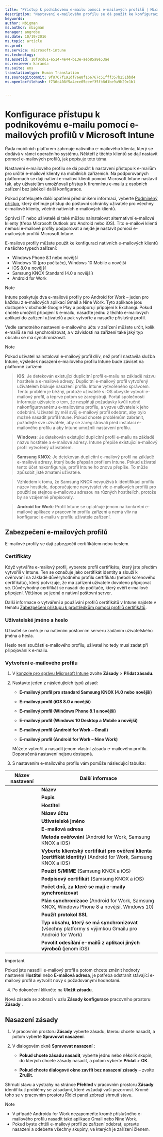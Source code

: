 ```yaml
---
title: "Přístup k podnikovému e-mailu pomocí e-mailových profilů | Microsoft Intune"
description: "Nastavení e-mailového profilu se dá použít ke konfiguraci nastavení přístupu k e-mailům pro určité e-mailové klienty na mobilních zařízeních."
keywords: 
author: Nbigman
ms.author: nbigman
manager: angrobe
ms.date: 10/19/2016
ms.topic: article
ms.prod: 
ms.service: microsoft-intune
ms.technology: 
ms.assetid: 10f0cd61-e514-4e44-b13e-aeb85a8e53ae
ms.reviewer: karanda
ms.suite: ems
translationtype: Human Translation
ms.sourcegitcommit: 9f8767f191df76e8f166767c51fff357b251bbd4
ms.openlocfilehash: f736c408f5a4ece65eeef35fb8d1be9a9b29c1b1


---
```


# Konfigurace přístupu k podnikovému e-mailu pomocí e-mailových profilů v Microsoft Intune
Řada mobilních platforem zahrnuje nativního e-mailového klienta, který se dodává v rámci operačního systému. Někteří z těchto klientů se dají nastavit pomocí e-mailových profilů, jak popisuje toto téma.

Nastavení e-mailového profilu se dá použít k nastavení přístupu k e-mailům pro určité e-mailové klienty na mobilních zařízeních. Na podporovaných platformách se dají nativní e-mailoví klienti pomocí Microsoft Intune nastavit tak, aby uživatelům umožňovali přístup k firemnímu e-mailu z osobních zařízení bez jakékoli další konfigurace.

Pokud potřebujete další opatření před únikem informací, vyberte [Podmíněný přístup](restrict-access-to-email-and-o365-services-with-microsoft-intune.md), který definuje přístup do poštovní schránky uživatele pro všechny e-mailové klienty, včetně nativních e-mailových klientů.

Správci IT nebo uživatelé si také můžou nainstalovat alternativní e-mailové klienty (třeba Microsoft Outlook pro Android nebo iOS). Tito e-mailoví klienti nemusí e-mailové profily podporovat a nejde je nastavit pomocí e-mailových profilů Microsoft Intune.  

E-mailové profily můžete použít ke konfiguraci nativních e-mailových klientů na těchto typech zařízení:
-   Windows Phone 8.1 nebo novější
-   Windows 10 (pro počítače), Windows 10 Mobile a novější
-   iOS 8.0 a novější
-   Samsung KNOX Standard (4.0 a novější)
-   Android for Work

>[!NOTE]
>Intune poskytuje dva e-mailové profily pro Android for Work – jeden pro každou z e-mailových aplikací Gmail a Nine Work. Tyto aplikace jsou dostupné v obchodě Google Play a podporují připojení k Exchangi. Pokud chcete umožnit připojení k e-mailu, nasaďte jednu z těchto e-mailových aplikací do zařízení uživatelů a pak vytvořte a nasaďte příslušný profil.

Vedle samotného nastavení e-mailového účtu v zařízení můžete určit, kolik e-mailů se má synchronizovat, a v závislosti na zařízení také jaký typ obsahu se má synchronizovat.

>[!NOTE]
>
>Pokud uživatel nainstaloval e-mailový profil dřív, než profil nastavila služba Intune, výsledek nasazení e-mailového profilu Intune bude záviset na platformě zařízení:

>**iOS**: Je detekován existující duplicitní profil e-mailu na základě názvu hostitele a e-mailové adresy. Duplicitní e-mailový profil vytvořený uživatelem blokuje nasazení profilu Intune vytvořeného správcem. Tento problém je běžný, protože uživatelé s iOS obvykle vytvoří e-mailový profil, a teprve potom se zaregistrují. Portál společnosti informuje uživatele o tom, že nesplňují požadavky kvůli ručně nakonfigurovanému e-mailovému profilu, a vyzve uživatele k jeho odebrání. Uživatel by měl svůj e-mailový profil odebrat, aby bylo možné nasadit profil Intune. Pokud chcete problémům zabránit, požádejte své uživatele, aby se zaregistrovali před instalací e-mailového profilu a aby Intune umožnili nastavení profilu.

>**Windows**: Je detekován existující duplicitní profil e-mailu na základě názvu hostitele a e-mailové adresy. Intune přepíše existující e-mailový profil vytvořený uživatelem.

>**Samsung KNOX**: Je detekován duplicitní e-mailový profil na základě e-mailové adresy, který bude přepsán profilem Intune. Pokud uživatel tento účet nakonfiguruje, profil Intune ho znovu přepíše. To může způsobit jisté zmatení uživatele.

>Vzhledem k tomu, že Samsung KNOX nevyužívá k identifikaci profilu název hostitele, doporučujeme nevytvářet víc e-mailových profilů pro použití se stejnou e-mailovou adresou na různých hostitelích, protože by se vzájemně přepisovaly.

>**Android for Work**: Profil Intune se uplatňuje jenom na konkrétní e-mailové aplikace v pracovním profilu zařízení a nemá vliv na konfiguraci e-mailu v profilu uživatele zařízení.


## Zabezpečení e-mailových profilů
E-mailové profily se dají zabezpečit certifikátem nebo heslem.

### Certifikáty
Když vytváříte e-mailový profil, vyberete profil certifikátu, který jste předtím vytvořili v Intune. Ten se označuje jako certifikát identity a slouží k ověřování na základě důvěryhodného profilu certifikátu (neboli kořenového certifikátu), který potvrzuje, že má zařízení uživatele dovoleno připojovat se. Důvěryhodný certifikát se nasadí do počítače, který ověří e-mailové připojení. Většinou se jedná o nativní poštovní server.

Další informace o vytváření a používání profilů certifikátů v Intune najdete v tématu [Zabezpečení přístupu k prostředkům pomocí profilů certifikátů](secure-resource-access-with-certificate-profiles.md).

### Uživatelské jméno a heslo
Uživatel se ověřuje na nativním poštovním serveru zadáním uživatelského jména a hesla.

Heslo není součástí e-mailového profilu, uživatel ho tedy musí zadat při připojování k e-mailu.

### Vytvoření e-mailového profilu

1.  V [konzole pro správu Microsoft Intune](https://manage.microsoft.com) zvolte **Zásady** &gt; **Přidat zásadu**.

2.  Nastavte jeden z následujících typů zásad:

    -   **E-mailový profil pro standard Samsung KNOX (4.0 nebo novější)**

    -   **E-mailový profil (iOS 8.0 a novější)**

    -   **E-mailový profil (Windows Phone 8.1 a novější)**

    -   **E-mailový profil (Windows 10 Desktop a Mobile a novější)**

    -   **E-mailový profil (Android for Work – Gmail)**

    -   **E-mailový profil (Android for Work – Nine Work)**

    Můžete vytvořit a nasadit jenom vlastní zásadu e-mailového profilu. Doporučená nastavení nejsou dostupná.

3.  S nastavením e-mailového profilu vám pomůže následující tabulka:

|Název nastavení | Další informace|
| ----------- | --------------- |
    |**Název**|Jedinečný název emailového profilu.|
    |**Popis**|Popis, který vám pomůže tento profil identifikovat.|
    |**Hostitel**|Název hostitele serveru vaší společnosti, který hostuje vaši nativní e-mailovou službu.|
    |**Název účtu**|Zobrazovaný název e-mailového účtu tak, jak ho uvidí uživatelé na svých zařízeních.|
    |**Uživatelské jméno**|Způsob získání uživatelského jména pro e-mailový účet. V případě místního serveru Exchange vyberte **Uživatelské jméno** a v případě služeb Office 365 vyberte **Hlavní název uživatele**.|
    |**E-mailová adresa**|Způsob generování e-mailové adresy uživatele na každém zařízení. Pokud chcete k přihlášení do systému Exchange použít primární adresu SMTP, vyberte **Primární adresa SMTP**, nebo pokud chcete jako e-mailovou adresu používat celý hlavní název, vyberte **Hlavní název uživatele**.|
    |**Metoda ověřování** (Android for Work, Samsung KNOX a iOS)|Jako metodu ověřování používanou e-mailovým profilem vyberte buď **Uživatelské jméno a heslo**, nebo **Certifikáty**.|
    |**Vyberte klientský certifikát pro ověření klienta (certifikát identity)** (Android for Work, Samsung KNOX a iOS)|Vyberte certifikát klienta SCEP, který jste dříve vytvořili a který se použije k ověření připojení Exchange. Další informace o použití profilů certifikátů v Intune najdete v tématu [Zabezpečení přístupu k prostředkům pomocí profilů certifikátů v Microsoft Intune](secure-resource-access-with-certificate-profiles.md). Tato možnost se zobrazí jenom v případě, že je metoda ověřování **Certifikáty**.|
    |**Použít S/MIME** (Samsung KNOX a iOS)|Posílá odchozí poštu s šifrováním S/MIME.|
    |**Podpisový certifikát** (Samsung KNOX a iOS)|Vyberte podpisový certifikát, který se bude používat k podepsání odchozích e-mailů. Tato možnost se zobrazí jenom v případě, že jste vybrali **Použít S/MIME**.|
    |**Počet dnů, za které se mají e-maily synchronizovat**|Zadejte počet uplynulých dnů, za které se mají e-maily synchronizovat, nebo vyberte **Neomezený**, pokud chcete synchronizovat všechny dostupné e-maily.|
    |**Plán synchronizace** (Android for Work, Samsung KNOX, Windows Phone 8 a novější, Windows 10)|Vyberte plán, podle kterého budou zařízení synchronizovat data ze serveru Exchange. Můžete také vybrat **Při doručování zpráv**, aby se data synchronizovala hned po doručení, nebo **Ruční**, aby musel synchronizaci zahájit uživatel zařízení.|
    |**Použít protokol SSL**|Při posílání a přijímání e-mailů a komunikaci se serverem Exchange se použije komunikace SSL (Secure Sockets Layer). U zařízení, na kterých běží Samsung KNOX 4.0 nebo novější, musíte exportovat certifikát SSL serveru Exchange a v Intune ho nasadit jako profil důvěryhodného certifikátu pro Android. Intune nepodporuje přístup k tomuto certifikátu, pokud je na serveru Exchange nainstalovaný jiným způsobem.|
    |**Typ obsahu, který se má synchronizovat** (všechny platformy s výjimkou Gmailu pro Android for Work)|Vyberte typy obsahu, které se mají na zařízeních synchronizovat.|
    |**Povolit odesílání e-mailů z aplikací jiných výrobců** (jenom iOS)|Můžete povolit uživateli, aby tento profil vybral jako výchozí účet pro odesílání e-mailů, a povolit aplikacím třetích stran otevírání e-mailů v nativních e-mailových aplikacích, například připojování souborů k e-mailům.|

> [!IMPORTANT]
>
> Pokud jste nasadili e-mailový profil a potom chcete změnit hodnoty nastavení **Hostitel** nebo **E-mailová adresa**, je potřeba odstranit stávající e-mailový profil a vytvořit nový s požadovanými hodnotami.

4.  Po dokončení klikněte na **Uložit zásadu**.

Nová zásada se zobrazí v uzlu **Zásady konfigurace** pracovního prostoru **Zásady** .

## Nasazení zásady

1.  V pracovním prostoru **Zásady** vyberte zásadu, kterou chcete nasadit, a potom vyberte **Spravovat nasazení**.

2.  V dialogovém okně **Spravovat nasazení** :

    -   **Pokud chcete zásadu nasadit**, vyberte jednu nebo několik skupin, do kterých chcete zásady nasadit, a potom vyberte **Přidat** &gt; **OK**.

    -   **Pokud chcete dialogové okno zavřít bez nasazení zásady** – zvolte **Zrušit**.

Shrnutí stavu a výstrahy na stránce **Přehled** v pracovním prostoru **Zásady** identifikují problémy se zásadami, které vyžadují vaši pozornost. Kromě toho se v pracovním prostoru Řídicí panel zobrazí shrnutí stavu.

> [!NOTE]
> - V případě Androidu for Work nezapomeňte kromě příslušného e-mailového profilu nasadit také aplikace Gmail nebo Nine Work.
> - Pokud byste chtěli e-mailový profil ze zařízení odebrat, upravte nasazení a odeberte všechny skupiny, ve kterých je zařízení členem.



<!--HONumber=Oct16_HO3-->


